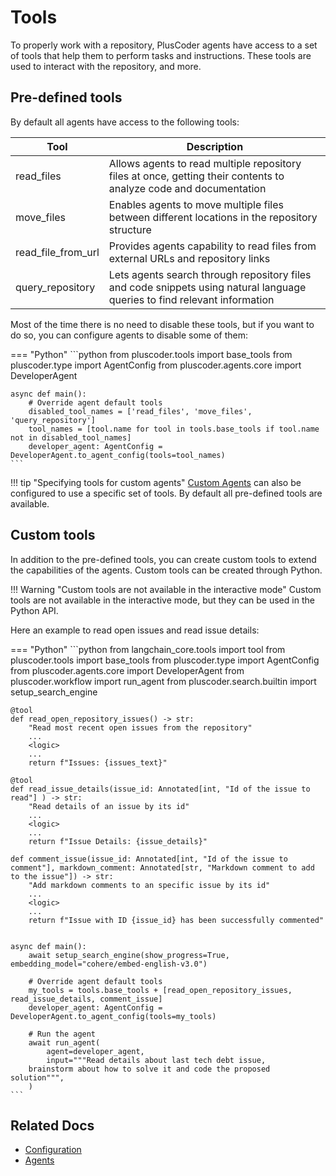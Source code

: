 # Tools

To properly work with a repository, PlusCoder agents have access to a set of tools that help them to perform tasks and instructions. These tools are used to interact with the repository, and more.

## Pre-defined tools

By default all agents have access to the following tools:

| Tool | Description |
|------|-------------|
| read_files | Allows agents to read multiple repository files at once, getting their contents to analyze code and documentation |
| move_files | Enables agents to move multiple files between different locations in the repository structure |
| read_file_from_url | Provides agents capability to read files from external URLs and repository links |
| query_repository | Lets agents search through repository files and code snippets using natural language queries to find relevant information |

Most of the time there is no need to disable these tools, but if you want to do so, you can configure agents to disable some of them:

=== "Python"
    ```python
    from pluscoder.tools import base_tools
    from pluscoder.type import AgentConfig
    from pluscoder.agents.core import DeveloperAgent

    async def main():
        # Override agent default tools
        disabled_tool_names = ['read_files', 'move_files', 'query_repository']
        tool_names = [tool.name for tool in tools.base_tools if tool.name not in disabled_tool_names]
        developer_agent: AgentConfig = DeveloperAgent.to_agent_config(tools=tool_names)
    ```

!!! tip "Specifying tools for custom agents"
    [Custom Agents](configuration.md#custom-agents) can also be configured to use a specific set of tools. By default all pre-defined tools are available.

## Custom tools

In addition to the pre-defined tools, you can create custom tools to extend the capabilities of the agents. Custom tools can be created through Python.

!!! Warning "Custom tools are not available in the interactive mode"
    Custom tools are not available in the interactive mode, but they can be used in the Python API.

Here an example to read open issues and read issue details:

=== "Python"
    ```python
    from langchain_core.tools import tool
    from pluscoder.tools import base_tools
    from pluscoder.type import AgentConfig
    from pluscoder.agents.core import DeveloperAgent
    from pluscoder.workflow import run_agent
    from pluscoder.search.builtin import setup_search_engine

    @tool
    def read_open_repository_issues() -> str:
        "Read most recent open issues from the repository"
        ...
        <logic>
        ...
        return f"Issues: {issues_text}"

    @tool
    def read_issue_details(issue_id: Annotated[int, "Id of the issue to read"] ) -> str:
        "Read details of an issue by its id"
        ...
        <logic>
        ...
        return f"Issue Details: {issue_details}"

    def comment_issue(issue_id: Annotated[int, "Id of the issue to comment"], markdown_comment: Annotated[str, "Markdown comment to add to the issue"]) -> str:
        "Add markdown comments to an specific issue by its id"
        ...
        <logic>
        ...
        return f"Issue with ID {issue_id} has been successfully commented"


    async def main():
        await setup_search_engine(show_progress=True, embedding_model="cohere/embed-english-v3.0")

        # Override agent default tools
        my_tools = tools.base_tools + [read_open_repository_issues, read_issue_details, comment_issue]
        developer_agent: AgentConfig = DeveloperAgent.to_agent_config(tools=my_tools)

        # Run the agent
        await run_agent(
            agent=developer_agent, 
            input="""Read details about last tech debt issue,
        brainstorm about how to solve it and code the proposed solution""",
        )
    ```

## Related Docs
- [Configuration](configuration.md)
- [Agents](agents.md)